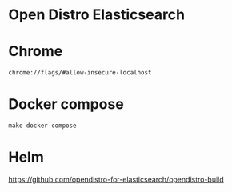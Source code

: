 Open Distro Elasticsearch
===

# Chrome

```
chrome://flags/#allow-insecure-localhost
```

# Docker compose

```
make docker-compose
```

# Helm

https://github.com/opendistro-for-elasticsearch/opendistro-build
